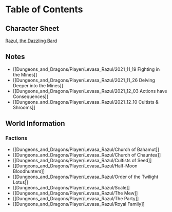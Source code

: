 # Table of Contents
## Character Sheet
[Razul, the Dazzling Bard](https://ddb.ac/characters/39392456/9vkFP3)
## Notes
- [[Dungeons_and_Dragons/Player/Levasa_Razul/2021_11_19 Fighting in the Mines]]
- [[Dungeons_and_Dragons/Player/Levasa_Razul/2021_11_26 Delving Deeper into the Mines]]
- [[Dungeons_and_Dragons/Player/Levasa_Razul/2021_12_03 Actions have Consequences]]
- [[Dungeons_and_Dragons/Player/Levasa_Razul/2021_12_10 Cultists & Shrooms]]
## World Information
### Factions
- [[Dungeons_and_Dragons/Player/Levasa_Razul/Church of Bahamut]]
- [[Dungeons_and_Dragons/Player/Levasa_Razul/Church of Chauntea]]
- [[Dungeons_and_Dragons/Player/Levasa_Razul/Cultists of Seed]]
- [[Dungeons_and_Dragons/Player/Levasa_Razul/Half-Moon Bloodhunters]]
- [[Dungeons_and_Dragons/Player/Levasa_Razul/Order of the Twilight Lotus]]
- [[Dungeons_and_Dragons/Player/Levasa_Razul/Scale]]
- [[Dungeons_and_Dragons/Player/Levasa_Razul/The Mew]]
- [[Dungeons_and_Dragons/Player/Levasa_Razul/The Party]]
- [[Dungeons_and_Dragons/Player/Levasa_Razul/Royal Family]]